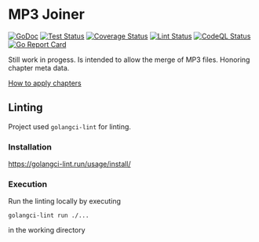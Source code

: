 # MP3 Joiner

[![GoDoc](https://godoc.org/github.com/jo-hoe/mp3-joiner?status.svg)](https://godoc.org/github.com/jo-hoe/mp3-joiner)
[![Test Status](https://github.com/jo-hoe/mp3-joiner/workflows/test/badge.svg)](https://github.com/jo-hoe/mp3-joiner/actions?workflow=test)
[![Coverage Status](https://coveralls.io/repos/github/jo-hoe/mp3-joiner/badge.svg?branch=main)](https://coveralls.io/github/jo-hoe/mp3-joiner?branch=main)
[![Lint Status](https://github.com/jo-hoe/mp3-joiner/workflows/lint/badge.svg)](https://github.com/jo-hoe/mp3-joiner/actions?workflow=lint)
[![CodeQL Status](https://github.com/jo-hoe/mp3-joiner/workflows/CodeQL/badge.svg)](https://github.com/jo-hoe/mp3-joiner/actions?workflow=CodeQL)
[![Go Report Card](https://goreportcard.com/badge/github.com/jo-hoe/mp3-joiner)](https://goreportcard.com/report/github.com/jo-hoe/mp3-joiner)

Still work in progess.
Is intended to allow the merge of MP3 files.
Honoring chapter meta data.

[How to apply chapters](https://dev.to/montekaka/add-chapter-markers-to-podcast-audio-using-ffmpeg-3c46)

## Linting

Project used `golangci-lint` for linting.

### Installation

<https://golangci-lint.run/usage/install/>

### Execution

Run the linting locally by executing

```cli
golangci-lint run ./...
```

in the working directory
